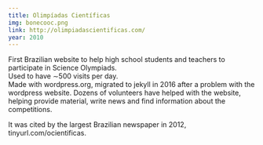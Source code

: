 ```yaml
---
title: Olimpíadas Científicas
img: bonecooc.png
link: http://olimpiadascientificas.com/
year: 2010
---
```


First Brazilian website to help high school students and teachers to participate in Science Olympiads.   
Used to have ∼500 visits per day.  
Made with wordpress.org, migrated to jekyll in 2016 after a problem with the wordpress website.  Dozens of volunteers have helped with the website, helping provide material, write news and find information about the competitions. 



It was cited by the largest Brazilian newspaper in 2012, tinyurl.com/ocientificas.
